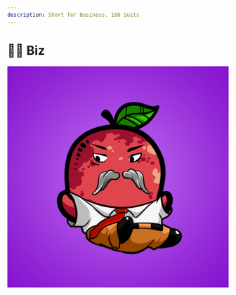 ```yaml
---
description: Short for Business. 180 Suits
---
```


# 👨💼 Biz

![](../../../.gitbook/assets/mh708.png)
